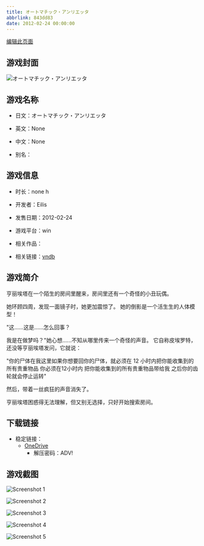 ```yaml
---
title: オートマチック・アンリエッタ
abbrlink: 843dd83
date: 2012-02-24 00:00:00
---
```

[编辑此页面](https://github.com/ACG-3/ADV3-source/blob/main/source/_posts/games/%E3%82%AA%E3%83%BC%E3%83%88%E3%83%9E%E3%83%81%E3%83%83%E3%82%AF%E3%83%BB%E3%82%A2%E3%83%B3%E3%83%AA%E3%82%A8%E3%83%83%E3%82%BF.md)

## 游戏封面

![オートマチック・アンリエッタ](https://pan.timero.xyz/onedrive/img_lib_001/%E3%82%AA%E3%83%BC%E3%83%88%E3%83%9E%E3%83%81%E3%83%83%E3%82%AF%E3%83%BB%E3%82%A2%E3%83%B3%E3%83%AA%E3%82%A8%E3%83%83%E3%82%BF_cover.avif)


## 游戏名称

- 日文：オートマチック・アンリエッタ
- 英文：None
- 中文：None

- 别名：


## 游戏信息

- 时长：none h
- 开发者：Eilis
- 发售日期：2012-02-24
- 游戏平台：win
- 相关作品：

- 相关链接：[vndb](https://vndb.org/v10421)


## 游戏简介

亨丽埃塔在一个陌生的房间里醒来，房间里还有一个奇怪的小丑玩偶。

她环顾四周，发现一面镜子时，她更加震惊了。
她的倒影是一个活生生的人体模型！

"这......这是......怎么回事？

我是在做梦吗？"她心想......不知从哪里传来一个奇怪的声音。
它自称皮埃罗特，还没等亨丽埃塔发问，它就说：

"你的尸体在我这里如果你想要回你的尸体，就必须在 12 小时内把你能收集到的所有贵重物品
你必须在12小时内 把你能收集到的所有贵重物品带给我 之后你的齿轮就会停止运转"

然后，带着一丝疯狂的声音消失了。

亨丽埃塔困惑得无法理解，但又别无选择，只好开始搜索房间。




## 下载链接

- 稳定链接：
    - [OneDrive](https://pan.timero.xyz/onedrive/adv_lib_001/%E3%82%AA%E3%83%BC%E3%83%88%E3%83%9E%E3%83%81%E3%83%83%E3%82%AF%E3%83%BB%E3%82%A2%E3%83%B3%E3%83%AA%E3%82%A8%E3%83%83%E3%82%BF)
        - 解压密码：ADV!



## 游戏截图


![Screenshot 1](https://pan.timero.xyz/onedrive/img_lib_001/%E3%82%AA%E3%83%BC%E3%83%88%E3%83%9E%E3%83%81%E3%83%83%E3%82%AF%E3%83%BB%E3%82%A2%E3%83%B3%E3%83%AA%E3%82%A8%E3%83%83%E3%82%BF_Screenshot_1.avif)

![Screenshot 2](https://pan.timero.xyz/onedrive/img_lib_001/%E3%82%AA%E3%83%BC%E3%83%88%E3%83%9E%E3%83%81%E3%83%83%E3%82%AF%E3%83%BB%E3%82%A2%E3%83%B3%E3%83%AA%E3%82%A8%E3%83%83%E3%82%BF_Screenshot_2.avif)

![Screenshot 3](https://pan.timero.xyz/onedrive/img_lib_001/%E3%82%AA%E3%83%BC%E3%83%88%E3%83%9E%E3%83%81%E3%83%83%E3%82%AF%E3%83%BB%E3%82%A2%E3%83%B3%E3%83%AA%E3%82%A8%E3%83%83%E3%82%BF_Screenshot_3.avif)

![Screenshot 4](https://pan.timero.xyz/onedrive/img_lib_001/%E3%82%AA%E3%83%BC%E3%83%88%E3%83%9E%E3%83%81%E3%83%83%E3%82%AF%E3%83%BB%E3%82%A2%E3%83%B3%E3%83%AA%E3%82%A8%E3%83%83%E3%82%BF_Screenshot_4.avif)

![Screenshot 5](https://pan.timero.xyz/onedrive/img_lib_001/%E3%82%AA%E3%83%BC%E3%83%88%E3%83%9E%E3%83%81%E3%83%83%E3%82%AF%E3%83%BB%E3%82%A2%E3%83%B3%E3%83%AA%E3%82%A8%E3%83%83%E3%82%BF_Screenshot_5.avif)

